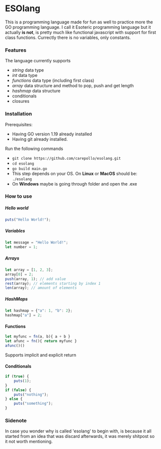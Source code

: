 # ESOlang

This is a programming language made for fun as well to practice more the GO programming language. I call it Esoteric programming language but it actually **is not**, is pretty much like functional javascript with support for first class functions. Currectly there is no variables, only constants.

### Features
The language currently supports
- _string_ data type
- _int_ data type
- _functions_ data type (including first class)
- _array_ data structure and method to pop, push and get length
- _hashmap_ data structure
- conditionals
- closures

### Installation
Prerequisites:
- Having GO version 1.19 already installed
- Having git already installed.

Run the following commands
- `git clone https://github.com/carepollo/esolang.git`
- `cd esolang`
- `go build main.go`
- This step depends on your OS. On **Linux** or **MacOS** should be: `./esolang`
- On **Windows** maybe is going through folder and open the .exe

### How to use

##### Hello world
```js
puts("Hello World!");
```

##### Variables
```js
let message = "Hello World!";
let number = 1;
```

##### Arrays
```js
let array = [1, 2, 3];
array[0] = 2;
push(array, 1); // add value
rest(array); // elements starting by index 1
len(array); // amount of elements
```
##### HashMaps
```js
let hashmap = {"a": 1, "b": 2};
hashmap["a"] = 2;
```
#### Functions
```js
let myfunc = fn(a, b){ a + b }
let afunc = fn(){ return myfunc }
afunc()()
```
Supports implicit and explicit return
#### Conditionals
```js
if (true) {
    puts(1);
}
if (false) {
    puts("nothing");
} else {
    puts("something");
}
```


### Sidenote

In case you wonder why is called 'esolang' to begin with, is because it all started from an idea that was discard afterwards, it was merely shitpost so it not worth mentioning.
